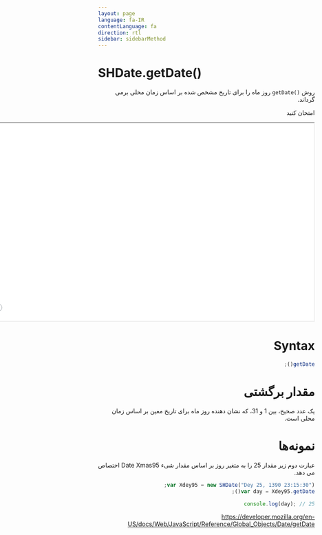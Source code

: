 ```yaml
---
layout: page
language: fa-IR
contentLanguage: fa
direction: rtl
sidebar: sidebarMethod
---
```


# SHDate.getDate()

<div dir="rtl" style="text-align: right;">
روش <code dir="ltr">getDate()</code> روز ماه را برای تاریخ مشخص شده بر اساس زمان محلی برمی گرداند.

امتحان کنید

<iframe style="width: 830px; height: 460px;" src="/SHDateTime-js/examples/live.html?function=getDate" title="MDN Web Docs Interactive Example" loading="lazy"></iframe>
<br/>

# Syntax

```js
getDate();
```

<div dir="rtl" style="text-align: right;">

# مقدار برگشتی

یک عدد صحیح، بین 1 و 31، که نشان دهنده روز ماه برای تاریخ معین بر اساس زمان محلی است.

# نمونه‌ها

عبارت دوم زیر مقدار 25 را به متغیر روز بر اساس مقدار شیء Date Xmas95 اختصاص می دهد.

</div>

```js
var Xdey95 = new SHDate("Dey 25, 1390 23:15:30");
var day = Xdey95.getDate();

console.log(day); // 25
```

https://developer.mozilla.org/en-US/docs/Web/JavaScript/Reference/Global_Objects/Date/getDate
